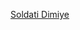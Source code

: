 [Soldati
Dimiye](http://www.planetsidestats.net/outfits.php?world_id=15&outfit_id=16575&sort=kills_total)